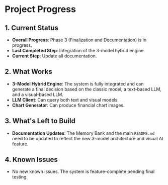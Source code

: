 # Project Progress

## 1. Current Status
- **Overall Progress**: Phase 3 (Finalization and Documentation) is in progress.
- **Last Completed Step**: Integration of the 3-model hybrid engine.
- **Current Step**: Update all documentation.

## 2. What Works
- **3-Model Hybrid Engine**: The system is fully integrated and can generate a final decision based on the classic model, a text-based LLM, and a visual-based LLM.
- **LLM Client**: Can query both text and visual models.
- **Chart Generator**: Can produce financial chart images.

## 3. What's Left to Build
- **Documentation Updates**: The Memory Bank and the main `README.md` need to be updated to reflect the new 3-model architecture and visual AI feature.

## 4. Known Issues
- No new known issues. The system is feature-complete pending final testing.
